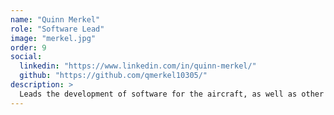 ```yaml
---
name: "Quinn Merkel"
role: "Software Lead"
image: "merkel.jpg"
order: 9
social:
  linkedin: "https://www.linkedin.com/in/quinn-merkel/" 
  github: "https://github.com/qmerkel10305/"
description: >
  Leads the development of software for the aircraft, as well as other systems the club uses.
---
```

